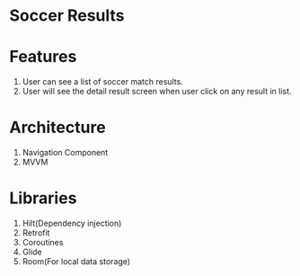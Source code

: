# Soccer Results

# Features

1. User can see a list of soccer match results.
2. User will see the detail result screen when user click on any result in list.

# Architecture

1. Navigation Component
2. MVVM

# Libraries

1. Hilt(Dependency injection)
2. Retrofit
3. Coroutines
4. Glide
5. Room(For local data storage)